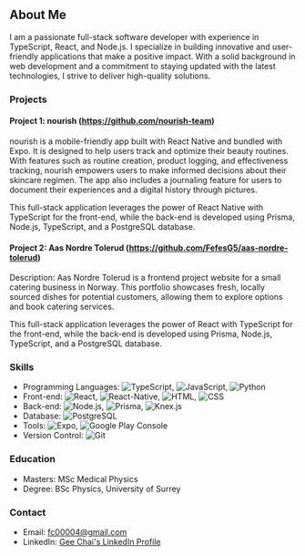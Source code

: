 ## About Me

I am a passionate full-stack software developer with experience in TypeScript, React, and Node.js. I specialize in building innovative and user-friendly applications that make a positive impact. With a solid background in web development and a commitment to staying updated with the latest technologies, I strive to deliver high-quality solutions.

### Projects

#### Project 1: nourish (https://github.com/nourish-team)

nourish is a mobile-friendly app built with React Native and bundled with Expo. It is designed to help users track and optimize their beauty routines. With features such as routine creation, product logging, and effectiveness tracking, nourish empowers users to make informed decisions about their skincare regimen. The app also includes a journaling feature for users to document their experiences and a digital history through pictures.

This full-stack application leverages the power of React Native with TypeScript for the front-end, while the back-end is developed using Prisma, Node.js, TypeScript, and a PostgreSQL database.

#### Project 2: Aas Nordre Tolerud (https://github.com/FefesG5/aas-nordre-tolerud)

Description:
Aas Nordre Tolerud is a frontend project website for a small catering business in Norway. This portfolio showcases fresh, locally sourced dishes for potential customers, allowing them to explore options and book catering services.

This full-stack application leverages the power of React with TypeScript for the front-end, while the back-end is developed using Prisma, Node.js, TypeScript, and a PostgreSQL database. 

### Skills

- Programming Languages: ![TypeScript](https://img.shields.io/badge/TypeScript-%23007ACC.svg?&logo=typescript&logoColor=white), ![JavaScript](https://img.shields.io/badge/JavaScript-yellow?&logo=javascript&logoColor=white), ![Python](https://img.shields.io/badge/Python-3776AB?logo=python&logoColor=white)
- Front-end: ![React](https://img.shields.io/badge/React-61DAFB?logo=react&logoColor=white), ![React-Native](https://img.shields.io/badge/React--Native-61DAFB?logo=react&logoColor=white), ![HTML](https://img.shields.io/badge/HTML-orange?logo=html5&logoColor=white), ![CSS](https://img.shields.io/badge/CSS-blueviolet?logo=css3&logoColor=white)
- Back-end: ![Node.js](https://img.shields.io/badge/Node.js-brightgreen?logo=node.js&logoColor=white), ![Prisma](https://img.shields.io/badge/Prisma-yellowgreen?logo=prisma&logoColor=white), ![Knex.js](https://img.shields.io/badge/Knex.js-red?logo=knex.js&logoColor=white)
- Database: ![PostgreSQL](https://img.shields.io/badge/PostgreSQL-blueviolet?logo=postgresql&logoColor=white)
- Tools: ![Expo](https://img.shields.io/badge/Expo-4630EB?logo=expo&logoColor=white), ![Google Play Console](https://img.shields.io/badge/Google%20Play%20Console-green?logo=google-play&logoColor=white)
- Version Control: ![Git](https://img.shields.io/badge/Git-black?logo=git&logoColor=white)

### Education

- Masters: MSc Medical Physics
- Degree: BSc Physics, University of Surrey

### Contact

- Email: fc00004@gmail.com
- LinkedIn: [Gee Chai's LinkedIn Profile](https://www.linkedin.com/in/gee-chai-54a46780/)
